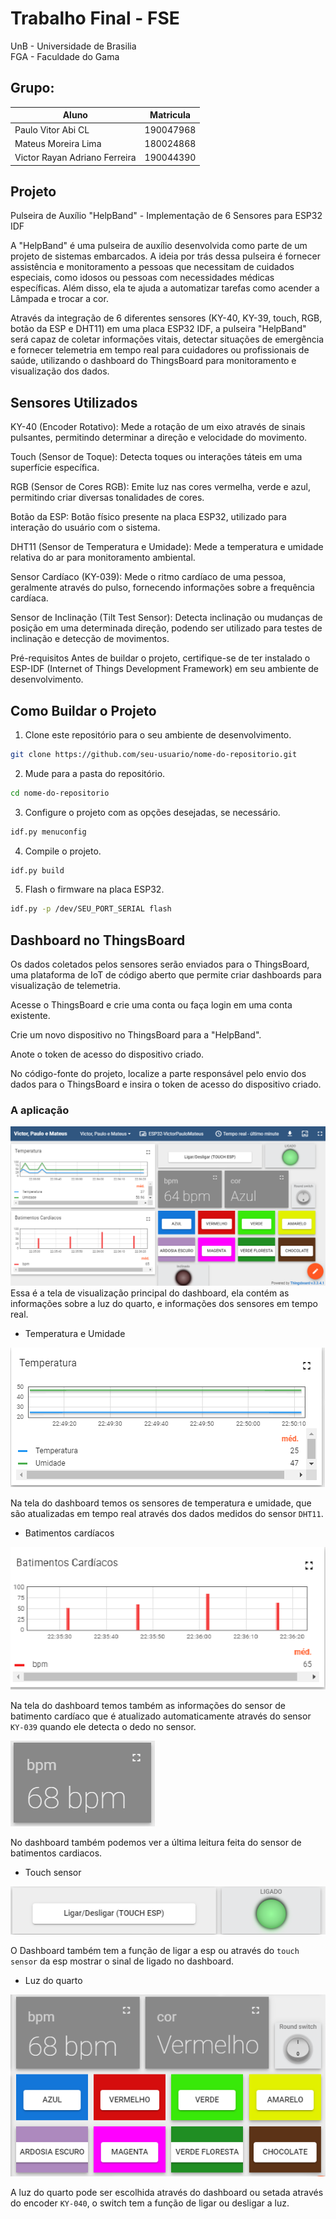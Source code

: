 # Trabalho Final - FSE

UnB - Universidade de Brasilia  
FGA - Faculdade do Gama  
 
## Grupo:
|Aluno  |  Matricula |
| --------- | ------------------------------------------------------ |
|Paulo Vitor Abi CL | 190047968     | 
|Mateus Moreira Lima | 180024868      | 
|Victor Rayan Adriano Ferreira| 190044390 |

## Projeto

Pulseira de Auxílio "HelpBand" - Implementação de 6 Sensores para ESP32 IDF

A "HelpBand" é uma pulseira de auxílio desenvolvida como parte de um projeto de sistemas embarcados. A ideia por trás dessa pulseira é fornecer assistência e monitoramento a pessoas que necessitam de cuidados especiais, como idosos ou pessoas com necessidades médicas específicas. Além disso, ela te ajuda a automatizar tarefas como acender a Lâmpada e trocar a cor.

Através da integração de 6 diferentes sensores (KY-40, KY-39, touch, RGB, botão da ESP e DHT11) em uma placa ESP32 IDF, a pulseira "HelpBand" será capaz de coletar informações vitais, detectar situações de emergência e fornecer telemetria em tempo real para cuidadores ou profissionais de saúde, utilizando o dashboard do ThingsBoard para monitoramento e visualização dos dados.

## Sensores Utilizados

KY-40 (Encoder Rotativo): Mede a rotação de um eixo através de sinais pulsantes, permitindo determinar a direção e velocidade do movimento.

Touch (Sensor de Toque): Detecta toques ou interações táteis em uma superfície específica.

RGB (Sensor de Cores RGB): Emite luz nas cores vermelha, verde e azul, permitindo criar diversas tonalidades de cores.

Botão da ESP: Botão físico presente na placa ESP32, utilizado para interação do usuário com o sistema.

DHT11 (Sensor de Temperatura e Umidade): Mede a temperatura e umidade relativa do ar para monitoramento ambiental.

Sensor Cardíaco (KY-039): Mede o ritmo cardíaco de uma pessoa, geralmente através do pulso, fornecendo informações sobre a frequência cardíaca.

Sensor de Inclinação (Tilt Test Sensor): Detecta inclinação ou mudanças de posição em uma determinada direção, podendo ser utilizado para testes de inclinação e detecção de movimentos.

Pré-requisitos
Antes de buildar o projeto, certifique-se de ter instalado o ESP-IDF (Internet of Things Development Framework) em seu ambiente de desenvolvimento.

## Como Buildar o Projeto

1. Clone este repositório para o seu ambiente de desenvolvimento.

```bash 
git clone https://github.com/seu-usuario/nome-do-repositorio.git
```
2. Mude para a pasta do repositório.
```bash
cd nome-do-repositorio
```
3. Configure o projeto com as opções desejadas, se necessário.
```bash
idf.py menuconfig
```
4. Compile o projeto.
```bash
idf.py build
```
5. Flash o firmware na placa ESP32.
```bash
idf.py -p /dev/SEU_PORT_SERIAL flash
```
## Dashboard no ThingsBoard

Os dados coletados pelos sensores serão enviados para o ThingsBoard, uma plataforma de IoT de código aberto que permite criar dashboards para visualização de telemetria.

Acesse o ThingsBoard e crie uma conta ou faça login em uma conta existente.

Crie um novo dispositivo no ThingsBoard para a "HelpBand".

Anote o token de acesso do dispositivo criado.

No código-fonte do projeto, localize a parte responsável pelo envio dos dados para o ThingsBoard e insira o token de acesso do dispositivo criado.

<!-- Divirta-se e explore as possibilidades dos sistemas embarcados com a "HelpBand"! -->

### A aplicação

![Dashboard](./assets/image.png)
Essa é a tela de visualização principal do dashboard, ela contém as informações sobre a luz do quarto, e informações dos sensores em tempo real.

- Temperatura e Umidade
  
![Temperatura e Umidade](./assets/temperatura.png)

Na tela do dashboard temos os sensores de temperatura e umidade, que são atualizadas em tempo real através dos dados medidos do sensor `DHT11`.

- Batimentos cardíacos

![Batimentos](./assets/cardiaco.png)

Na tela do dashboard temos também as informações do sensor de batimento cardíaco que é atualizado automaticamente através do sensor `KY-039` quando ele detecta o dedo no sensor.

![bpm](./assets/bpm.png)

No dashboard também podemos ver a última leitura feita do sensor de batimentos cardiacos.

- Touch sensor
  
![Touch](./assets/touch.png)

O Dashboard também tem a função de ligar a esp ou através do `touch sensor` da esp mostrar o sinal de ligado no dashboard.

- Luz do quarto
  
![Luz do quarto](./assets/luz_do_quarto.png)

A luz do quarto pode ser escolhida através do dashboard ou setada através do encoder `KY-040`, o switch tem a função de ligar ou desligar a luz.
